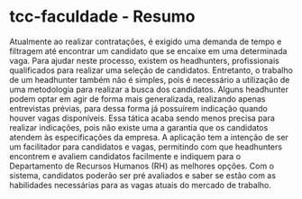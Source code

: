 # tcc-faculdade - Resumo

Atualmente ao realizar contratações, é exigido uma demanda de tempo e filtragem até encontrar um candidato que se encaixe em uma determinada vaga. Para ajudar neste processo, existem os headhunters, profissionais qualificados para realizar uma seleção de candidatos. Entretanto, o trabalho de um headhunter também não é simples, pois é necessário a utilização de uma metodologia para realizar a busca dos candidatos. Alguns headhunter podem optar em agir de forma mais generalizada, realizando apenas entrevistas prévias, para dessa forma já possuírem indicação quando houver vagas disponíveis. Essa tática acaba sendo menos precisa para realizar indicações, pois não existe uma a garantia que os candidatos atendem às especificações da empresa. A aplicação tem a intenção de ser um facilitador para candidatos e vagas, permitindo com que headhunters encontrem e avaliem candidatos facilmente e indiquem para o Departamento de Recursos Humanos (RH) as melhores opções. Com o sistema, candidatos poderão ser pré avaliados e saber se estão com as habilidades necessárias para as vagas atuais do mercado de trabalho.

